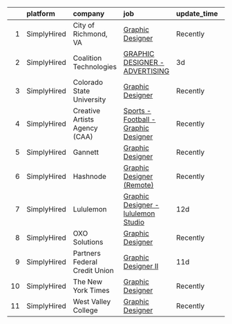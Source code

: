 

|    | platform    | company                       | job                                                                                                                                               | update_time   | location           |
|---:|:------------|:------------------------------|:--------------------------------------------------------------------------------------------------------------------------------------------------|:--------------|:-------------------|
|  1 | SimplyHired | City of Richmond, VA          | [Graphic Designer](https://www.simplyhired.com/job/hXSimG8sTGj0yIxmNg1vWO5aSCKC8MWVUtxrIJLUl_GzvJtLRQ1XBQ?q=graphic+designer)                     | Recently      | Richmond, VA       |
|  2 | SimplyHired | Coalition Technologies        | [GRAPHIC DESIGNER - ADVERTISING](https://www.simplyhired.com/job/9EHSra235xQJv8x8Hi_XrEhV76Zsd1BXOMmQIVFsv7OU7eGYr1vY3A?q=graphic+designer)       | 3d            | Los Angeles, CA    |
|  3 | SimplyHired | Colorado State University     | [Graphic Designer](https://www.simplyhired.com/job/UO-4QaWdmkx7Btztd_vvFcSP9aO5Jd8D8wiB1KvPPdarAaD5-TP4nQ?q=graphic+designer)                     | Recently      | Fort Collins, CO   |
|  4 | SimplyHired | Creative Artists Agency (CAA) | [Sports - Football - Graphic Designer](https://www.simplyhired.com/job/lJXNdHaMoVsYsLGOk2j7oxt3QjoOywMUK-PTcEgTn_aeOAp6CBqZhQ?q=graphic+designer) | Recently      | Los Angeles, CA    |
|  5 | SimplyHired | Gannett                       | [Graphic Designer](https://www.simplyhired.com/job/HN6yYuQRxE2UgUxJWQkmdHQ_Ee9LE1WTyTkBKsmwMRKRJxVWp391gw?q=graphic+designer)                     | Recently      | Remote +1 location |
|  6 | SimplyHired | Hashnode                      | [Graphic Designer (Remote)](https://www.simplyhired.com/job/LL0zmgqGwTd9G97exXAaHdLk4iAsRYx4EkzsDIpypDKwJymP42iSdA?q=graphic+designer)            | Recently      | Remote             |
|  7 | SimplyHired | Lululemon                     | [Graphic Designer - lululemon Studio](https://www.simplyhired.com/job/QDdfRHQk7NB_eWzrljh_CpiepmhalH6J8nyLgMbAH_xZXknAOLCCwA?q=graphic+designer)  | 12d           | Los Angeles, CA    |
|  8 | SimplyHired | OXO Solutions                 | [Graphic Designer](https://www.simplyhired.com/job/BXUyWLRJM5GqlXxmpwBw-g_A_qs7M6-f7IDZTvQqqHxFROKtKw3p1Q?q=graphic+designer)                     | Recently      | Adobe, AZ          |
|  9 | SimplyHired | Partners Federal Credit Union | [Graphic Designer II](https://www.simplyhired.com/job/k5BdVFDmlJlaJMB1STEn3bjmAgr4odkNX7pPcTnid_Hdq8uiqiGl9Q?q=graphic+designer)                  | 11d           | Anaheim, CA        |
| 10 | SimplyHired | The New York Times            | [Graphic Designer](https://www.simplyhired.com/job/JuQXK84id870TjAst_-M2lNv1rGI50tIVpICBI--gCVbLWopq7EYJw?q=graphic+designer)                     | Recently      | New York, NY       |
| 11 | SimplyHired | West Valley College           | [Graphic Designer](https://www.simplyhired.com/job/VO6OcDgLP8r8OOPJayUjIJON4GtErYQ1pGXdcijuFJ-4isrxXMTNcA?q=graphic+designer)                     | Recently      | Saratoga, CA       |